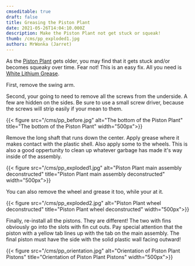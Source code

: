 ```yaml
---
cmseditable: true
draft: false
title: Greasing the Piston Plant
date: 2021-05-26T14:04:10.000Z
description: Make the Piston Plant not get stuck or squeak!
thumb: /cms/pp_exploded1.jpg
authors: MrWonka (Jarret)
---
```

As the [Piston Plant](https://roklink.net/set/piston-plant-1999/) gets older, you may find that it gets stuck and/or becomes squeaky over time. Fear not! This is an easy fix. All you need is [White Lithium Grease](https://www.lowes.com/pd/Blaster-White-Lithium-Grease/50337278).

First, remove the swing arm.

Second, your going to need to remove all the screws from the underside. A few are hidden on the sides. Be sure to use a small screw driver, because the screws will strip easily if your mean to them. 

{{< figure src="/cms/pp_before.jpg" alt="The bottom of the Piston Plant" title="The bottom of the Piston Plant" width="500px">}}

Remove the long shaft that runs down the center. Apply grease where it makes contact with the plastic shell. Also apply some to the wheels. This is also a good oppertunity to clean up whatever garbage has made it's way inside of the assembly. 

{{< figure src="/cms/pp_exploded1.jpg" alt="Piston Plant main assembly deconstructed" title="Piston Plant main assembly deconstructed" width="500px">}}

You can also remove the wheel and grease it too, while your at it. 

{{< figure src="/cms/pp_exploded2.jpg" alt="Piston Plant wheel deconstructed" title="Piston Plant wheel deconstructed" width="500px">}}

Finally, re-install all the pistons. They are different! The two with fins obviously go into the slots with fin cut outs. Pay special attention that the piston with a yellow tab lines up with the tab on the main assembly. The final piston must have the side with the solid plastic wall facing outward!

{{< figure src="/cms/pp_orientation.jpg" alt="Orientation of Piston Plant Pistons" title="Orientation of Piston Plant Pistons" width="500px">}}
